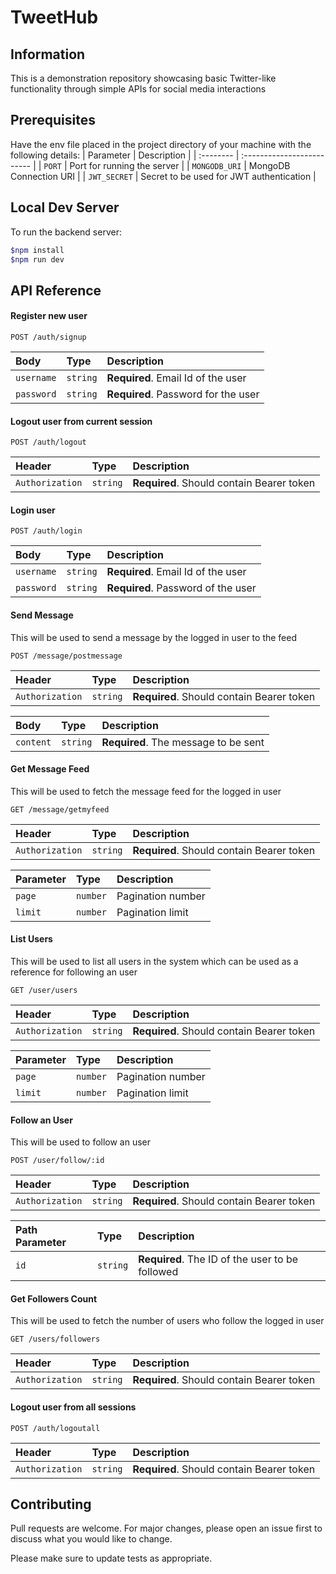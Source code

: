 # TweetHub

## Information
This is a demonstration repository showcasing basic Twitter-like functionality through simple APIs for social media interactions

## Prerequisites
Have the env file placed in the project directory of your machine with the following details:
| Parameter | Description                |
| :-------- | :------------------------- |
| `PORT` | Port for running the server |
| `MONGODB_URI` | MongoDB Connection URI |
| `JWT_SECRET` | Secret to be used for JWT authentication |

## Local Dev Server
To run the backend server:
```bash
$npm install
$npm run dev
```

## API Reference

#### Register new user
```http
POST /auth/signup
```

| Body | Type     | Description                |
| :-------- | :------- | :------------------------- |
| `username` | `string` | **Required**. Email Id of the user |
| `password` | `string` | **Required**. Password for the user |

#### Logout user from current session
```http
POST /auth/logout
```

| Header | Type     | Description                |
| :-------- | :------- | :------------------------- |
| `Authorization` | `string` | **Required**. Should contain Bearer token |

#### Login user
```http
POST /auth/login
```

| Body | Type     | Description                |
| :-------- | :------- | :------------------------- |
| `username` | `string` | **Required**. Email Id of the user |
| `password` | `string` | **Required**. Password of the user |

#### Send Message
This will be used to send a message by the logged in user to the feed

```http
POST /message/postmessage
```
| Header | Type     | Description                |
| :-------- | :------- | :------------------------- |
| `Authorization` | `string` | **Required**. Should contain  Bearer token |

| Body | Type     | Description                |
| :-------- | :------- | :------------------------- |
| `content` | `string` | **Required**. The message to be sent |

#### Get Message Feed
This will be used to fetch the message feed for the logged in user

```http
GET /message/getmyfeed
```
| Header | Type     | Description                |
| :-------- | :------- | :------------------------- |
| `Authorization` | `string` | **Required**. Should contain Bearer token |

| Parameter | Type     | Description                |
| :-------- | :------- | :------------------------- |
| `page` | `number` | Pagination number |
| `limit` | `number` | Pagination limit |

#### List Users
This will be used to list all users in the system which can be used as a reference for following an user

```http
GET /user/users
```
| Header | Type     | Description                |
| :-------- | :------- | :------------------------- |
| `Authorization` | `string` | **Required**. Should contain Bearer token |

| Parameter | Type     | Description                |
| :-------- | :------- | :------------------------- |
| `page` | `number` | Pagination number |
| `limit` | `number` | Pagination limit |

#### Follow an User
This will be used to follow an user

```http
POST /user/follow/:id
```
| Header | Type     | Description                |
| :-------- | :------- | :------------------------- |
| `Authorization` | `string` | **Required**. Should contain  Bearer token |

| Path Parameter | Type     | Description                |
| :-------- | :------- | :------------------------- |
| `id` | `string` | **Required**. The ID of the user to be followed |

#### Get Followers Count
This will be used to fetch the number of users who follow the logged in user

```http
GET /users/followers
```
| Header | Type     | Description                |
| :-------- | :------- | :------------------------- |
| `Authorization` | `string` | **Required**. Should contain Bearer token |

#### Logout user from all sessions
```http
POST /auth/logoutall
```

| Header | Type     | Description                |
| :-------- | :------- | :------------------------- |
| `Authorization` | `string` | **Required**. Should contain  Bearer token |

## Contributing

Pull requests are welcome. For major changes, please open an issue first
to discuss what you would like to change.

Please make sure to update tests as appropriate.
